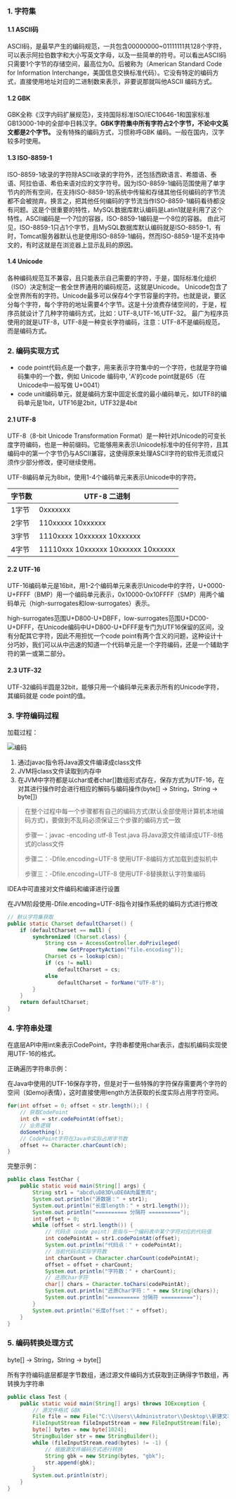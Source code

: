 ### 1. 字符集

#### 1.1 ASCII码

ASCII码，是最早产生的编码规范，一共包含00000000~01111111共128个字符，可以表示阿拉伯数字和大小写英文字母，以及一些简单的符号。可以看出ASCII码只需要1个字节的存储空间，最高位为0。后被称为（American Standard Code for Information Interchange，美国信息交换标准代码）。它没有特定的编码方式，直接使用地址对应的二进制数来表示，非要说那就叫他ASCII 编码方式。

#### 1.2 GBK

GBK全称《汉字内码扩展规范》，支持国际标准ISO/IEC10646-1和国家标准GB13000-1中的全部中日韩汉字。**GBK字符集中所有字符占2个字节，不论中文英文都是2个字节。** 没有特殊的编码方式，习惯称呼GBK 编码。一般在国内，汉字较多时使用。

#### 1.3 ISO-8859-1

ISO-8859-1收录的字符除ASCII收录的字符外，还包括西欧语言、希腊语、泰语、阿拉伯语、希伯来语对应的文字符号。因为ISO-8859-1编码范围使用了单字节内的所有空间，在支持ISO-8859-1的系统中传输和存储其他任何编码的字节流都不会被抛弃。换言之，把其他任何编码的字节流当作ISO-8859-1编码看待都没有问题。这是个很重要的特性，MySQL数据库默认编码是Latin1就是利用了这个特性。ASCII编码是一个7位的容器，ISO-8859-1编码是一个8位的容器。
由此可见，ISO-8859-1只占1个字节，且MySQL数据库默认编码就是ISO-8859-1，有时，Tomcat服务器默认也是使用ISO-8859-1编码，然而ISO-8859-1是不支持中文的，有时这就是在浏览器上显示乱码的原因。

#### 1.4 Unicode

各种编码规范互不兼容，且只能表示自己需要的字符，于是，国际标准化组织（ISO）决定制定一套全世界通用的编码规范，这就是Unicode。
Unicode包含了全世界所有的字符。Unicode最多可以保存4个字节容量的字符。也就是说，要区分每个字符，每个字符的地址需要4个字节。这是十分浪费存储空间的，于是，程序员就设计了几种字符编码方式，比如：UTF-8,UTF-16,UTF-32。
最广为程序员使用的就是UTF-8，UTF-8是一种变长字符编码，注意：UTF-8不是编码规范，而是编码方式。

### 2. 编码实现方式

- code point代码点是一个数字，用来表示字符集中的一个字符，也就是字符编码集中的一个数，例如 Unicode 编码中, 'A'的code point就是65（在Unicode中一般写做 U+0041）
- code unit编码单元，就是编码方案中固定长度的最小编码单元，如UTF8的编码单元是1bit，UTF16是2bit，UTF32是4bit

#### 2.1 UTF-8

UTF-8（8-bit Unicode Transformation  Format）是一种针对Unicode的可变长度字符编码，也是一种前缀码。它能够用来表示Unicode标准中的任何字符，且其编码中的第一个字节仍与ASCII兼容，这使得原来处理ASCII字符的软件无须或只须作少部分修改，便可继续使用。

UTF-8编码单元为8bit，使用1-4个编码单元来表示Unicode中的字符。

| 字节数 | UTF-8 二进制                        |
| ------ | ----------------------------------- |
| 1字节  | 0xxxxxxx                            |
| 2字节  | 110xxxxx 10xxxxxx                   |
| 3字节  | 1110xxxx 10xxxxxx 10xxxxxx          |
| 4字节  | 11110xxx 10xxxxxx 10xxxxxx 10xxxxxx |

#### 2.2 UTF-16

UTF-16编码单元是16bit，用1-2个编码单元来表示Unicode中的字符，U+0000-U+FFFF（BMP）用一个编码单元表示，0x10000-0x10FFFF（SMP）用两个编码单元（high-surrogates和low-surrogates）表示。

high-surrogates范围U+D800-U+DBFF，low-surrogates范围U+DC00-U+DFFF，在Unicode编码中U+D800-U+DFFF是专门为UTF16保留的区间，没有分配其它字符，因此不用担忧一个code point有两个含义的问题，这种设计十分巧妙，我们可以从中迅速的知道一个代码单元是一个字符编码，还是一个辅助字符的第一或第二部分。

#### 2.3 UTF-32

UTF-32编码半圆是32bit，能够只用一个编码单元来表示所有的Unicode字符，其编码就是 code point的值。

### 3. 字符编码过程

加载过程：

![编码](D:\notes\java-notes\资源\编码.webp)

1. 通过javac指令将Java源文件编译成class文件
2. JVM将class文件读取到内存中
3. 在JVM中字符都是以char或者char[]数组形式存在，保存方式为UTF-16，在对其进行操作时会进行相应的解码与编码操作(byte[] -> String，String -> byte[])

> 在整个过程中每一个步骤都有自己的编码方式(默认全部使用计算机本地编码方式)，要做到不乱码必须保证三个步骤的编码方式一致
>
> 步骤一：javac -encoding utf-8 Test.java 将Java源文件编译成UTF-8格式的class文件
>
> 步骤二：-Dfile.encoding=UTF-8 使用UTF-8编码方式加载到虚拟机中
>
> 步骤三：-Dfile.encoding=UTF-8 使用UTF-8替换默认字符集编码

IDEA中可直接对文件编码和编译进行设置

在JVM阶段使用-Dfile.encoding=UTF-8指令对操作系统的编码方式进行修改

```java
// 默认字符集获取
public static Charset defaultCharset() {
    if (defaultCharset == null) {
        synchronized (Charset.class) {
            String csn = AccessController.doPrivileged(
                new GetPropertyAction("file.encoding"));
            Charset cs = lookup(csn);
            if (cs != null)
                defaultCharset = cs;
            else
                defaultCharset = forName("UTF-8");
        }
    }
    return defaultCharset;
}
```

### 4. 字符串处理

在底层API中用int来表示CodePoint，字符串都使用char表示，虚拟机编码实现使用UTF-16的格式。

正确遍历字符串示例：

在Java中使用的UTF-16保存字符，但是对于一些特殊的字符保存需要两个字符的空间（如emoji表情），这时直接使用length方法获取的长度实际占用字符空间。

```java
for(int offset = 0; offset < str.length();) {
    // 获取CodePoint
    int ch = str.codePointAt(offset);
    // 业务逻辑
    doSomething();
    // CodePoint字符在Java中实际占用字节数
    offset += Character.charCount(ch);
}
```

完整示例：

```java
public class TestChar {
    public static void main(String[] args) {
        String str1 = "abcd\uD83D\uDE0A肉蛋葱鸡";
        System.out.println("源数据：" + str1);
        System.out.println("长度length：" + str1.length());
        System.out.println("========== 分隔符 ==========");
        int offset = 0;
        while (offset < str1.length()) {
            // 代码点（code point）是指与一个编码表中某个字符对应的代码值
            int codePointAt = str1.codePointAt(offset);
            System.out.println("代码点：" + codePointAt);
            // 当前代码点实际字符数
            int charCount = Character.charCount(codePointAt);
            offset = offset + charCount;
            System.out.println("字符数：" + charCount);
            // 还原Char字符
            char[] chars = Character.toChars(codePointAt);
            System.out.println("还原Char字符：" + new String(chars));
            System.out.println("========== 分隔符 ==========");
        }
        System.out.println("长度offset：" + offset);
    }
}
```

### 5. 编码转换处理方式

byte[] -> String，String -> byte[]

所有字符编码底层都是字节数组，通过源文件编码方式获取到正确得字节数组，再转换为字符串

```java
public class Test {
    public static void main(String[] args) throws IOException {
        // 源文件格式 GBK
        File file = new File("C:\\Users\\Administrator\\Desktop\\新建文本文档.txt");
        FileInputStream fileInputStream = new FileInputStream(file);
        byte[] bytes = new byte[1024];
        StringBuilder str = new StringBuilder();
        while (fileInputStream.read(bytes) != -1) {
            // 根据源文件编码方式进行转换
            String gbk = new String(bytes, "gbk");
            str.append(gbk);
        }
        System.out.println(str);
    }
}
```



